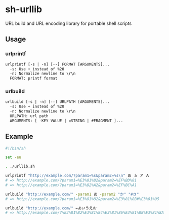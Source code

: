 # sh-urllib

URL build and URL encoding library for portable shell scripts

## Usage

### urlprintf

```txt
urlprintf [-s | -n] [--] FORMAT [ARGUMENTS]...
  -s: Use + instead of %20
  -n: Normalize newline to \r\n
  FORMAT: printf format
```

### urlbuild

```txt
urlbuild [-s | -n] [--] URLPATH [ARGUMENTS]...
  -s: Use + instead of %20
  -n: Normalize newline to \r\n
  URLPATH: url path
  ARGUMENTS: [ -KEY VALUE | =STRING | #FRAGMENT ]...
```

## Example

```sh
#!/bin/sh

set -eu

. ./urllib.sh

urlprintf "http://example.com/?param1=%s&param2=%s\n" あ ａ ア Ａ
# => http://example.com/?param1=%E3%81%82&param2=%EF%BD%81
# => http://example.com/?param1=%E3%82%A2&param2=%EF%BC%A1

urlbuild "http://example.com/" -param1 あ -param2 "か" "#さ"
# => http://example.com/?param1=%E3%81%82&param2=%E3%81%8B#%E3%81%95

urlbuild "http://example.com/" =あいうえお
# => http://example.com/?%E3%81%82%E3%81%84%E3%81%86%E3%81%88%E3%81%8A
```
